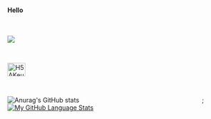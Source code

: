 #### Hello 
<br/>

![](https://komarev.com/ghpvc/?username=Lagendking)

<br/>

<a href="https://discord.gg/H5AKeu3ucZ" target="blank"><img align="center" src="https://raw.githubusercontent.com/rahuldkjain/github-profile-readme-generator/master/src/images/icons/Social/discord.svg" alt="H5AKeu3ucZ" height="30" width="40" /></a>

<br/>

![Anurag's GitHub stats](https://github-readme-stats.vercel.app/api?username=Lagendking&show_icons=true&theme=dark&hide_rank=true&hide_title=true&hide=prs) &nbsp;&nbsp;&nbsp;&nbsp;&nbsp;&nbsp;&nbsp;&nbsp;&nbsp;&nbsp;&nbsp;&nbsp;&nbsp;&nbsp;&nbsp;&nbsp;&nbsp;&nbsp;&nbsp;&nbsp;&nbsp;&nbsp;&nbsp;&nbsp;&nbsp;&nbsp;&nbsp;&nbsp;&nbsp;&nbsp;&nbsp;&nbsp;&nbsp;&nbsp;&nbsp;&nbsp;&nbsp;&nbsp;&nbsp;&nbsp;&nbsp;&nbsp;&nbsp;&nbsp;&nbsp;&nbsp;&nbsp;&nbsp;&nbsp;&nbsp;&nbsp;&nbsp;&nbsp;&nbsp;&nbsp;&nbsp;&nbsp;&nbsp;&nbsp;&nbsp;&nbsp;&nbsp;&nbsp;&nbsp;&nbsp;&nbsp;&nbsp;&nbsp;&nbsp;;[![My GitHub Language Stats](https://github-readme-stats.vercel.app/api/top-langs/?username=Lagendking&langs_count=3&theme=dark&layout=compact)]()

<br/>

<!--
**Lagendking/Lagendking** is a ✨ _special_ ✨ repository because its `README.md` (this file) appears on your GitHub profile.

Here are some ideas to get you started:

- 🔭 I’m currently working on ...
- 🌱 I’m currently learning ...
- 👯 I’m looking to collaborate on ...
- 🤔 I’m looking for help with ...
- 💬 Ask me about ...
- 📫 How to reach me: ...
- 😄 Pronouns: ...
- ⚡ Fun fact: ...
-->
